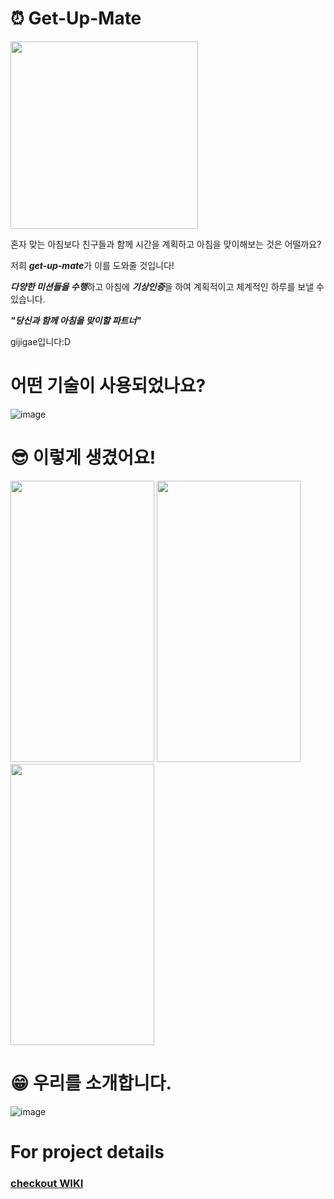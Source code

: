 
# <span>&#9200;</span> Get-Up-Mate
<img src="https://user-images.githubusercontent.com/45649186/95010338-6cb0ff00-0663-11eb-8a26-386e5849b9b0.png" width=300 height=300 />

혼자 맞는 아침보다 친구들과 함께 시간을 계획하고 아침을 맞이해보는 것은 어떨까요?

저희 ***get-up-mate***가 이를 도와줄 것입니다!

***다양한 미션들을 수행***하고 아침에 ***기상인증***을 하여 계획적이고 체계적인 하루를 보낼 수 있습니다.

***"당신과 함께 아침을 맞이할 파트너"***

gijigae입니다:D


# 어떤 기술이 사용되었나요?
![image](https://user-images.githubusercontent.com/45649186/95163851-ba547580-07e3-11eb-9ec7-ee8ea178090d.png)       
   
   
# <span>&#128526;</span> 이렇게 생겼어요!
<div>
<img src="https://user-images.githubusercontent.com/45649186/95163355-a5c3ad80-07e2-11eb-87b4-c9456ea90527.gif" width=230 height=450 />
<img src="https://user-images.githubusercontent.com/45649186/95163419-c429a900-07e2-11eb-9b41-8e8e9dd38e55.gif" width=230 height=450 />
<img src="https://user-images.githubusercontent.com/45649186/95163439-ce4ba780-07e2-11eb-9538-c0aaecdecdf2.gif" width=230 height=450 />
</div>
   
# <span> &#128513;</sapn> 우리를 소개합니다.
![image](https://user-images.githubusercontent.com/45649186/95163580-25517c80-07e3-11eb-9833-ce878d8fae70.png)


# For project details
### [checkout WIKI](https://github.com/codestates/getupmate-client/wiki)

